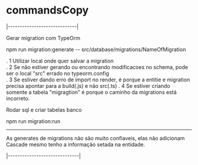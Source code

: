 # commandsCopy

|-----------------------------|

Gerar migration com TypeOrm

npm run migration:generate -- src/database/migrations/NameOfMigration

. 1 Utilizar local onde quer salvar a migration <br>
. 2 Se não estiver gerando ou encontrando modificacoes no schema, pode ser o local "src" errado no typeorm.config <br>
. 3 Se estiver dando erro de import no render, é porque a entitie e migration precisa apontar para a build(.js) e não src(.ts)
. 4 Se estiver criando somente a tabela "migragtion" é porque o caminho da migrations está incorreto.

Rodar sql e criar tabelas banco

npm run migration:run

---

As generates de migrations não são muito confiaveis, elas não adicionam Cascade mesmo tenho a informação setada na entidade.

|------------------------------|
